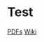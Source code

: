 # Test
[PDFs](https://github.com/kokutaro/wikitest/wiki/pdfs/pdf.zip)
[Wiki](https://github.com/kokutaro/wikitest/wiki)
